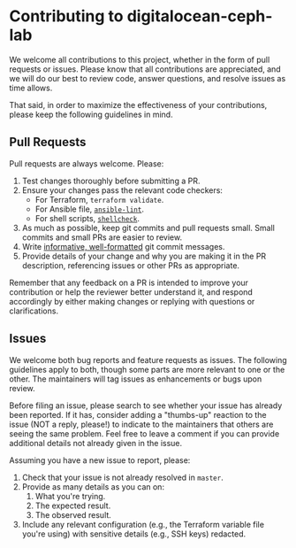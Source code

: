 # Contributing to digitalocean-ceph-lab

We welcome all contributions to this project, whether in the form of pull
requests or issues. Please know that all contributions are appreciated, and we
will do our best to review code, answer questions, and resolve issues as time
allows.

That said, in order to maximize the effectiveness of your contributions, please
keep the following guidelines in mind.

## Pull Requests

Pull requests are always welcome. Please:

1. Test changes thoroughly before submitting a PR.
2. Ensure your changes pass the relevant code checkers:
   * For Terraform, `terraform validate`.
   * For Ansible file, [`ansible-lint`](https://github.com/willthames/ansible-lint).
   * For shell scripts, [`shellcheck`](https://github.com/koalaman/shellcheck).
3. As much as possible, keep git commits and pull requests small. Small commits
   and small PRs are easier to review.
4. Write [informative, well-formatted](https://chris.beams.io/posts/git-commit/)
   git commit messages.
5. Provide details of your change and why you are making it in the PR
   description, referencing issues or other PRs as appropriate.

Remember that any feedback on a PR is intended to improve your contribution or
help the reviewer better understand it, and respond accordingly by either making
changes or replying with questions or clarifications.

## Issues

We welcome both bug reports and feature requests as issues. The following
guidelines apply to both, though some parts are more relevant to one or the
other. The maintainers will tag issues as enhancements or bugs upon review.

Before filing an issue, please search to see whether your issue has already been
reported. If it has, consider adding a "thumbs-up" reaction to the issue (NOT a
reply, please!) to indicate to the maintainers that others are seeing the same
problem. Feel free to leave a comment if you can provide additional details not
already given in the issue.

Assuming you have a new issue to report, please:

1. Check that your issue is not already resolved in `master`.
2. Provide as many details as you can on:
   1. What you're trying.
   2. The expected result.
   3. The observed result.
3. Include any relevant configuration (e.g., the Terraform variable file you're
   using) with sensitive details (e.g., SSH keys) redacted.
